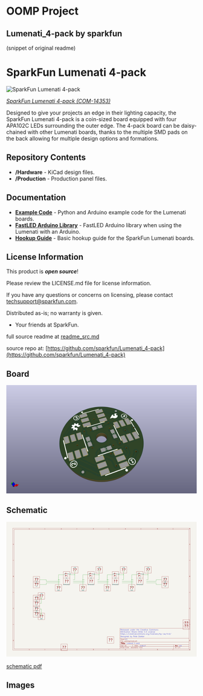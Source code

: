 # OOMP Project  
## Lumenati_4-pack  by sparkfun  
  
(snippet of original readme)  
  
SparkFun Lumenati 4-pack  
========================================  
  
![SparkFun Lumenati 4-pack](https://cdn.sparkfun.com//assets/parts/1/2/3/4/6/14353-01.jpg)  
  
[*SparkFun Lumenati 4-pack (COM-14353)*](https://www.sparkfun.com/products/14353)  
  
Designed to give your projects an edge in their lighting capacity, the SparkFun Lumenati 4-pack is a coin-sized board equipped with four APA102C LEDs surrounding the outer edge. The 4-pack board can be daisy-chained with other Lumenati boards, thanks to the multiple SMD pads on the back allowing for multiple design options and formations.   
  
Repository Contents  
-------------------  
  
* **/Hardware** - KiCad design files.  
* **/Production** - Production panel files.  
  
Documentation  
--------------  
* **[Example Code](https://github.com/sparkfun/SparkFun_Lumenati_Code)** - Python and Arduino example code for the Lumenati boards.  
* **[FastLED Arduino Library](https://github.com/FastLED/FastLED)** - FastLED Arduino library when using the Lumenati with an Arduino.  
* **[Hookup Guide](https://learn.sparkfun.com/tutorials/lumenati-hookup-guide)** - Basic hookup guide for the SparkFun Lumenati boards.  
  
License Information  
-------------------  
  
This product is _**open source**_!   
  
Please review the LICENSE.md file for license information.   
  
If you have any questions or concerns on licensing, please contact techsupport@sparkfun.com.  
  
Distributed as-is; no warranty is given.  
  
- Your friends at SparkFun.  
  
_<COLLABORATION CREDIT>_  
  
  full source readme at [readme_src.md](readme_src.md)  
  
source repo at: [https://github.com/sparkfun/Lumenati_4-pack](https://github.com/sparkfun/Lumenati_4-pack)  
## Board  
  
[![working_3d.png](working_3d_600.png)](working_3d.png)  
## Schematic  
  
[![working_schematic.png](working_schematic_600.png)](working_schematic.png)  
  
[schematic pdf](working_schematic.pdf)  
## Images  
